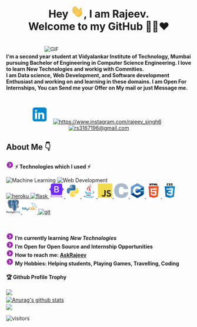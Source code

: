 <h1 align="center">Hey <img src="https://github.com/ABSphreak/ABSphreak/blob/master/gifs/Hi.gif" width="35px">, I am Rajeev.<br> Welcome to my GitHub 👨‍💻❤️ <br></h1>
<br>
<img align="right" alt="GIF" src="https://miro.medium.com/max/875/1*Urc28sbnORGOW5oyohQ06g.gif" width="400px" />
<h4 align="left"> I'm a second year student at Vidyalankar Institute of Technology, Mumbai pursuing Bachelor of Engineering in Computer Science Engineering. I love to learn New Technologies and workig with Commities.<br>
I am Data science, Web Development, and Software development Enthusiast and working on and learning in these domains.
I am Open For Internships, You can Send me your Offer on My mail or just Message me. </h4>

# 
<p align="center">
<a href="https://www.linkedin.com/in/rajeev-singh-vit/"><img height="50" src="https://github.com/Rajeev064/Rajeev064/blob/main/Assets/linkedin.svg"></a>&nbsp;&nbsp; 
<a href="https://www.instagram.com/rajeev_singh6/" target="blank"><img src="https://cdn.jsdelivr.net/npm/simple-icons@3.0.1/icons/instagram.svg" alt="https://www.instagram.com/rajeev_singh6" height="45" /></a>&nbsp;&nbsp;&nbsp;&nbsp; 
 <a href="mailto:rs3167196@gmail.com" target="blank"><img src="https://cdn.jsdelivr.net/npm/simple-icons@3.0.1/icons/gmail.svg" alt="rs3167196@gmail.com" height="45" /></a>
</p>  

## About Me 👇
 
<img src="https://github.com/Rajeev064/Rajeev064/blob/main/Assets/next.png" width="20px"> **⚡ Technologies which I used ⚡**
 
![Machine Learning](https://img.shields.io/badge/Machine%20Learning-%7C-blue?style=flat-square) 
![Web Development](https://img.shields.io/badge/Web%20Development-%7C-red?style=flat-square) 
<br>
<a href="https://heroku.com" target="_blank"> <img src="https://www.vectorlogo.zone/logos/heroku/heroku-icon.svg" alt="heroku" width="40" height="40"/> </a>
<a href="https://flask.palletsprojects.com/" target="_blank"> <img src="https://www.vectorlogo.zone/logos/pocoo_flask/pocoo_flask-icon.svg" alt="flask" width="40" height="40"/> </a>
<a href="https://getbootstrap.com" target="_blank"> <img src="https://raw.githubusercontent.com/devicons/devicon/master/icons/bootstrap/bootstrap-plain-wordmark.svg" alt="bootstrap" width="40" height="40"/> </a>
<a href="https://www.python.org" target="_blank"> <img src="https://raw.githubusercontent.com/devicons/devicon/master/icons/python/python-original.svg" alt="python" width="40" height="40"/> </a>
<a href="https://www.java.com" target="_blank"> <img src="https://raw.githubusercontent.com/devicons/devicon/master/icons/java/java-original.svg" alt="java" width="40" height="40"/> </a> <a href="https://developer.mozilla.org/en-US/docs/Web/JavaScript" target="_blank"> <img src="https://raw.githubusercontent.com/devicons/devicon/master/icons/javascript/javascript-original.svg" alt="javascript" width="40" height="40"/> </a>
<a href="https://www.cprogramming.com/" target="_blank"> <img src="https://raw.githubusercontent.com/devicons/devicon/master/icons/c/c-original.svg" alt="c" width="40" height="40"/> </a> <a href="https://www.w3schools.com/cpp/" target="_blank"> <img src="https://raw.githubusercontent.com/devicons/devicon/master/icons/cplusplus/cplusplus-original.svg" alt="cplusplus" width="40" height="40"/> </a>
<a href="https://www.w3.org/html/" target="_blank"> <img src="https://raw.githubusercontent.com/devicons/devicon/master/icons/html5/html5-original-wordmark.svg" alt="html5" width="40" height="40"/> </a>
<a href="https://www.w3schools.com/css/" target="_blank"> <img src="https://raw.githubusercontent.com/devicons/devicon/master/icons/css3/css3-original-wordmark.svg" alt="css3" width="40" height="40"/> </a>
<a href="https://www.postgresql.org" target="_blank"> <img src="https://raw.githubusercontent.com/devicons/devicon/master/icons/postgresql/postgresql-original-wordmark.svg" alt="postgresql" width="40" height="40"/> </a> 
<a href="https://www.mysql.com/" target="_blank"> <img src="https://raw.githubusercontent.com/devicons/devicon/master/icons/mysql/mysql-original-wordmark.svg" alt="mysql" width="40" height="40"/> </a><a href="https://git-scm.com/" target="_blank"> <img src="https://www.vectorlogo.zone/logos/git-scm/git-scm-icon.svg" alt="git" width="40" height="40"/> </a>

<br> <br>
<img src="https://github.com/Rajeev064/Rajeev064/blob/main/Assets/next.png" width="20px"> **I’m currently learning** ***New Technologies*** <br>
<img src="https://github.com/Rajeev064/Rajeev064/blob/main/Assets/next.png" width="20px"> **I’m Open for Open Source and Internship Opportunities** <br>
<img src="https://github.com/Rajeev064/Rajeev064/blob/main/Assets/next.png" width="20px"> **How to reach me: [AskRajeev](https://www.linkedin.com/in/rajeev-singh-vit/)**<br>
<img src="https://github.com/Rajeev064/Rajeev064/blob/main/Assets/next.png" width="20px"> **My Hobbies: Helping students, Playing Games, Travelling, Coding**<br>

<div>
  <h4>🏆 Github Profile Trophy</h4>
  <a href="https://github.com/ryo-ma/github-profile-trophy">
   <img src="https://github-profile-trophy.vercel.app/?username=Rajeev064&theme=juicyfresh"/>
  </a>
 </div>
 <div> 
</div>
<a href="https://github.com/anuraghazra/github-readme-stats">
  <img align="center" src="https://github-readme-stats.anuraghazra1.vercel.app/api?username=Rajeev064&show_icons=true&include_all_commits=true&theme=material-palenight" alt="Anurag's github stats" />
</a>
<br>
<a href="https://github.com/anuraghazra/github-readme-stats">
  <!-- Change the `github-readme-stats.anuraghazra1.vercel.app` to `github-readme-stats.vercel.app`  -->
  <img align="center" src="https://github-readme-stats.anuraghazra1.vercel.app/api/top-langs/?username=Rajeev064&layout=compact&theme=material-palenight" />
</a>

![visitors](https://komarev.com/ghpvc/?username=Rajeev064&style=flat-square)

